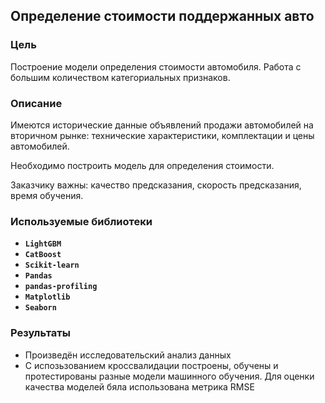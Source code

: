 ## Определение стоимости поддержанных авто

### Цель

Построение модели определения стоимости автомобиля. Работа с большим количеством категориальных признаков.

### Описание

Имеются исторические данные объявлений продажи автомобилей на вторичном рынке: технические характеристики, комплектации и цены автомобилей. 

Необходимо построить модель для определения стоимости. 

Заказчику важны: качество предсказания, скорость предсказания, время обучения.
  
### Используемые библиотеки
- **`LightGBM`**
- **`CatBoost`**
- **`Scikit-learn`**
- **`Pandas`**
- **`pandas-profiling`**
- **`Matplotlib`**
- **`Seaborn`**

### Результаты
- Произведён исследовательский анализ данных
- С испозьзованием кроссвалидации построены, обучены и протестированы разные модели машинного обучения. Для оценки качества моделей бяла использована метрика RMSE

